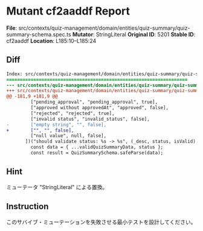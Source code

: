 # Mutant cf2aaddf Report

**File**: src/contexts/quiz-management/domain/entities/quiz-summary/quiz-summary-schema.spec.ts
**Mutator**: StringLiteral
**Original ID**: 5201
**Stable ID**: cf2aaddf
**Location**: L185:10–L185:24

## Diff

```diff
Index: src/contexts/quiz-management/domain/entities/quiz-summary/quiz-summary-schema.spec.ts
===================================================================
--- src/contexts/quiz-management/domain/entities/quiz-summary/quiz-summary-schema.spec.ts	original
+++ src/contexts/quiz-management/domain/entities/quiz-summary/quiz-summary-schema.spec.ts	mutated #5201
@@ -181,9 +181,9 @@
         ["pending_approval", "pending_approval", true],
         ["approved without approvedAt", "approved", false],
         ["rejected", "rejected", true],
         ["invalid status", "invalid_status", false],
-        ["empty string", "", false],
+        ["", "", false],
         ["null value", null, false],
       ])("should validate status: %s -> %s", (_desc, status, isValid) => {
         const data = { ...validQuizSummaryData, status };
         const result = QuizSummarySchema.safeParse(data);
```

## Hint

ミューテータ "StringLiteral" による置換。

## Instruction

このサバイブ・ミューテーションを失敗させる最小テストを設計してください。
